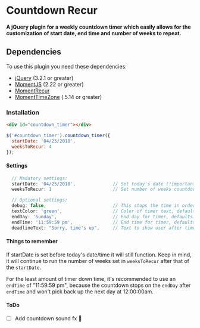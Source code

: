 # Countdown Recur

**A jQuery plugin for a weekly countdown timer which easily allows for the customization of start date, end time and number of weeks to repeat.**

## Dependencies

To use this plugin you need these dependencies:

- [jQuery](https://nodejs.org/en/) (3.2.1 or greater)
- [MomentJS](https://momentjs.com/) (2.22 or greater)
- [MomentRecur](https://github.com/c-trimm/moment-recur)
- [MomentTimeZone](https://momentjs.com/timezone/) (.5.14 or greater)

### Installation
```html
<div id="countdown_timer"></div>
```
```javascript
$('#countdown_timer').countdown_timer({
  startDate: '04/25/2018',
  weeksToRecur: 4
});
```

#### Settings
```javascript
  // Madatory settings:
  startDate: '04/25/2018',              // Set today's date (!important - must set otherwise countdown will not end)
  weeksToRecur: 1                       // Set number of weeks countdown should recur, defaults to 4 weeks

  // Optional settings:
  debug: false,                         // This stops the time in order to update the css
  textColor: 'green',                   // Color of timer text, defaults to green
  endDay: 'Sunday',                     // End day for timer, defaults to "Sunday"
  endTime: '11:59:59 pm',               // End time for timer, defaults to "11:59:59 pm", Format like '05:05:20 pm'
  deadlineText: "Sorry, time's up",     // Text to show user after timer ends
```

#### Things to remember

If startDate is set before today's date/time it will still function. Keep in mind, it will continue to run the number of weeks set in `weeksToRecur` after that of the `startDate`.

For the least amount of timer down time, it's recommended to use an `endTime` of "11:59:59 pm", because the countdown stops on the `endDay` after `endTime` and won't pick back up the next day at 12:00:00am.

#### ToDo

- [ ] Add countdown sound fx :metal:

